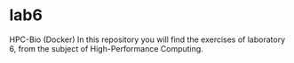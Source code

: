 # lab6
HPC-Bio (Docker)
In this repository you will find the exercises of laboratory 6, from the subject of High-Performance Computing.
